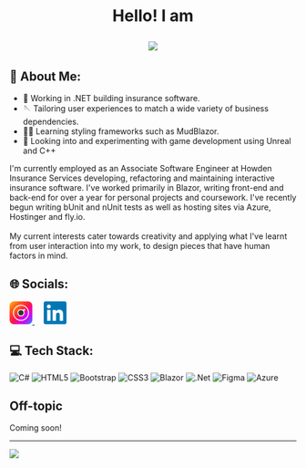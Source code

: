 # <p align="center">Hello! I am</p>
<p align="center">
  <img src="https://github.com/user-attachments/assets/08ea1ca3-f4d8-4962-8cdf-e017e7b9a620">
</p>

## 💫 About Me:
- 🥅 Working in .NET building insurance software.
- 🪡 Tailoring user experiences to match a wide variety of business dependencies.
- 🐦‍🔥 Learning styling frameworks such as MudBlazor.
- 🎯 Looking into and experimenting with game development using Unreal and C++

<p align="left">
  I'm currently employed as an Associate Software Engineer at Howden Insurance Services developing, refactoring and maintaining interactive insurance software.
  I've worked primarily in Blazor, writing front-end and back-end for over a year for personal projects and coursework. I've recently begun writing bUnit and nUnit tests as well as hosting sites via Azure, Hostinger and fly.io.<br></br>
  My current interests cater towards creativity and applying what I've learnt from user interaction into my work, to design pieces that have human factors in mind.
</p>

## 🌐 Socials:
<p align="left">
  <a href="https://www.instagram.com/josh.hil_">
    <img src="instagram-logo.svg" alt="Instagram" width="40" height="40"/>
  </a>
  &nbsp;&nbsp;&nbsp;
  <a href="https://www.linkedin.com/in/josh-hill-993b87296">
    <img src="linkedin-icon.svg" alt="LinkedIn" width="40" height="40"/>
  </a>
</p>

## 💻 Tech Stack:
![C#](https://img.shields.io/badge/c%23-%23239120.svg?style=for-the-badge&logo=csharp&logoColor=white) ![HTML5](https://img.shields.io/badge/html5-%23E34F26.svg?style=for-the-badge&logo=html5&logoColor=white) ![Bootstrap](https://img.shields.io/badge/bootstrap-%238511FA.svg?style=for-the-badge&logo=bootstrap&logoColor=white) ![CSS3](https://img.shields.io/badge/css3-%231572B6.svg?style=for-the-badge&logo=css3&logoColor=white) ![Blazor](https://img.shields.io/badge/blazor-%235C2D91.svg?style=for-the-badge&logo=blazor&logoColor=white) ![.Net](https://img.shields.io/badge/.NET-5C2D91?style=for-the-badge&logo=.net&logoColor=white) ![Figma](https://img.shields.io/badge/figma-%23F24E1E.svg?style=for-the-badge&logo=figma&logoColor=white) ![Azure](https://img.shields.io/badge/azure-%230072C6.svg?style=for-the-badge&logo=microsoftazure&logoColor=white)

## Off-topic

<p>Coming soon!</p>

---
[![](https://visitcount.itsvg.in/api?id=sahujo-hill&icon=0&color=0)](https://visitcount.itsvg.in)
